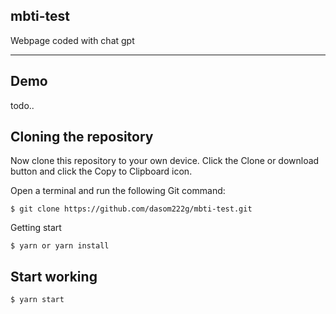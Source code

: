 ## mbti-test

Webpage coded with chat gpt

---

## Demo

todo..

## Cloning the repository

Now clone this repository to your own device. Click the Clone or download button and click the Copy to Clipboard icon.

Open a terminal and run the following Git command:

    $ git clone https://github.com/dasom222g/mbti-test.git

Getting start

    $ yarn or yarn install

## Start working

    $ yarn start
